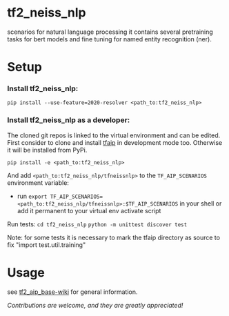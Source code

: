 # tf2_neiss_nlp
scenarios for natural language processing
it contains several pretraining tasks for bert models and fine tuning for named entity recognition (ner).

# Setup
### Install tf2_neiss_nlp:

`pip install --use-feature=2020-resolver <path_to:tf2_neiss_nlp>`

### Install tf2_neiss_nlp as a developer:
The cloned git repos is linked to the virtual environment and can be edited.
First consider to clone and install [tfaip](https://github.com/Planet-AI-GmbH/tf2_aip_base) in development mode too. 
Otherwise it will be installed from PyPi.

`pip install -e <path_to:tf2_neiss_nlp>`

And add `<path_to:tf2_neiss_nlp/tfneissnlp>` to the `TF_AIP_SCENARIOS` environment variable:
* run `export TF_AIP_SCENARIOS=<path_to:tf2_neiss_nlp/tfneissnlp>:$TF_AIP_SCENARIOS` 
  in your shell or add it permanent to your virtual env activate script

Run tests:
`cd tf2_neiss_nlp`
`python -m unittest discover test`

Note: for some tests it is necessary to mark the tfaip directory as source to fix "import test.util.training"
# Usage
see [tf2_aip_base-wiki](https://github.com/Planet-AI-GmbH/tf2_aip_base/wiki) for general information.

_Contributions are welcome, and they are greatly appreciated!_
